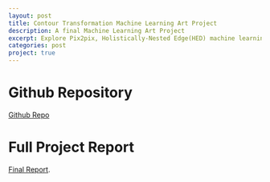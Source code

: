 ```yaml
---
layout: post
title: Contour Transformation Machine Learning Art Project
description: A final Machine Learning Art Project
excerpt: Explore Pix2pix, Holistically-Nested Edge(HED) machine learning model
categories: post
project: true
---
```


# Github Repository
[Github Repo](https://github.com/ucsd-ml-arts/ml-art-final2-amcda-anymlcandoart)

# Full Project Report
[Final Report](https://docs.google.com/document/d/1kE-agHuRC_bBl2EnncHnztSThetzrE6Ff3O_F1e9Jdk/edit?usp=sharing).
